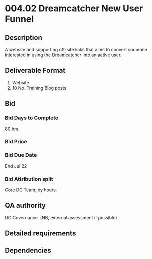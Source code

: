 # 004.02 Dreamcatcher New User Funnel

## Description

A website and supporting off-site links that aims to convert someone interested in using the Dreamcatcher into an active user.

## Deliverable Format

1. Website
2. 10 No. Training Blog posts

## Bid 

### Bid Days to Complete

80 hrs

### Bid Price

### Bid Due Date

End Jul 22

### Bid Attribution split

Core DC Team, by hours.

## QA authority

DC Governance. (NB, external assessment if possible)

## Detailed requirements

## Dependencies
